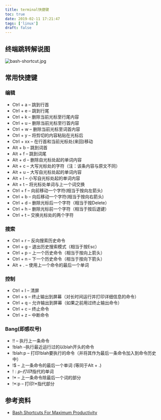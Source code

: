 ```yaml
---
title: terminal快捷键
toc: true
date: 2019-02-11 17:21:47
tags: ['linux']
draft: false
---
```


## 终端跳转解说图

![bash-shortcut.jpg](http://7niucdn.wenchao.ren/bash-shortcut.jpg)

## 常用快捷键

### 编辑

- Ctrl + a – 跳到行首
- Ctrl + e – 跳到行尾
- Ctrl + k – 删除当前光标至行尾内容
- Ctrl + u – 删除当前光标至行首内容
- Ctrl + w – 删除当前光标至词首内容
- Ctrl + y – 将剪切的内容粘贴在光标后
- Ctrl + xx – 在行首和当前光标处(来回)移动
- Alt + b – 跳到词首
- Alt + f – 跳到词尾
- Alt + d – 删除自光标处起的单词内容
- Alt + c – 大写光标处的字符（注：该条内容与原文不同）
- Alt + u – 大写自光标处起的单词内容
- Alt + l – 小写自光标处起的单词内容
- Alt + t – 将光标处单词与上一个词交换
- Ctrl + f – 向前移动一个字符(相当于按向左箭头)
- Ctrl + b – 向后移动一个字符(相当于按向右箭头)
- Ctrl + d – 删除光标后一个字符（相当于按Delete）
- Ctrl + h – 删除光标前一个字符（相当于按后退键）
- Ctrl + t – 交换光标处的两个字符
 
### 搜索

- Ctrl + r – 反向搜索历史命令
- Ctrl + g – 退出历史搜索模式（相当于按Esc）
- Ctrl + p – 上一个历史命令（相当于按向上箭头）
- Ctrl + n – 下一个历史命令（相当于按向下箭头）
- Alt + . – 使用上一个命令的最后一个单词

### 控制

- Ctrl + l – 清屏
- Ctrl + s – 终止输出到屏幕（对长时间运行并打印详细信息的命令）
- Ctrl + q – 允许输出到屏幕（如果之前用过终止输出命令）
- Ctrl + c – 终止命令
- Ctrl + z – 中断命令

### Bang(即感叹号)

- !! – 执行上一条命令
- !blah –执行最近运行过的以blah开头的命令
- !blah:p – 打印!blah要执行的命令（并将其作为最后一条命令加入到命令历史中）
- !$ – 上一条命令的最后一个单词 (等同于Alt + .)
- !$:p – 打印!$指代的单词
- !* – 上一条命令除最后一个词的部分
- !*:p – 打印!*指代部分

## 参考资料

- [Bash Shortcuts For Maximum Productivity](https://skorks.com/2009/09/bash-shortcuts-for-maximum-productivity/)